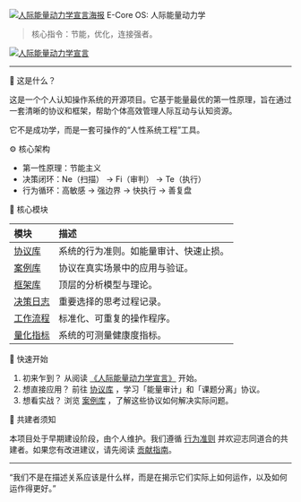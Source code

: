 [![人际能量动力学宣言海报](./manifesto-poster.png)](./assets/manifesto-poster-display.png)
 E-Core OS: 人际能量动力学

> 核心指令：节能，优化，连接强者。

[![人际能量动力学宣言](./manifesto-poster.png)](./frameworks/interpersonal-energy-dynamics-manifesto.md)

---

 🧠 这是什么？

这是一个个人认知操作系统的开源项目。它基于能量最优的第一性原理，旨在通过一套清晰的协议和框架，帮助个体高效管理人际互动与认知资源。

它不是成功学，而是一套可操作的“人性系统工程”工具。

 ⚙️ 核心架构

- 第一性原理：节能主义
- 决策闭环：Ne（扫描） -> Fi（审判） -> Te（执行）
- 行为循环：高敏感 -> 强边界 -> 快执行 -> 善复盘

 📁 核心模块

| 模块 | 描述 |
| :--- | :--- |
| [协议库](./protocols/) | 系统的行为准则。如能量审计、快速止损。 |
| [案例库](./cases/) | 协议在真实场景中的应用与验证。 |
| [框架库](./frameworks/) | 顶层的分析模型与理论。 |
| [决策日志](./decisions/) | 重要选择的思考过程记录。 |
| [工作流程](./workflows/) | 标准化、可重复的操作程序。 |
| [量化指标](./quantification/) | 系统的可测量健康度指标。 |

 🚀 快速开始

1.  初来乍到？ 从阅读 [《人际能量动力学宣言》](./frameworks/interpersonal-energy-dynamics-manifesto.md) 开始。
2.  想直接应用？ 前往 [协议库](./protocols/) ，学习「能量审计」和「课题分离」协议。
3.  想看实战？ 浏览 [案例库](./cases/) ，了解这些协议如何解决实际问题。

 🤝 共建者须知

本项目处于早期建设阶段，由个人维护。我们遵循 [行为准则]() 并欢迎志同道合的共建者。如果您有改进建议，请先阅读 [贡献指南]()。

---

“我们不是在描述关系应该是什么样，而是在揭示它们实际上如何运作，以及如何运作得更好。”